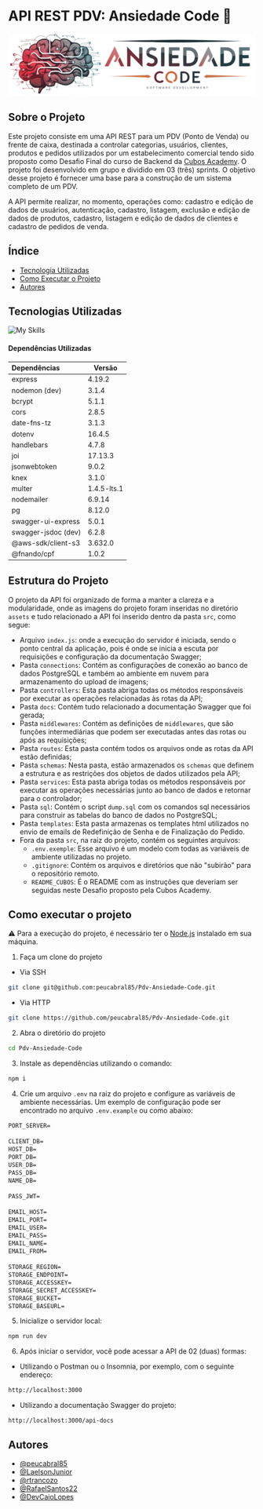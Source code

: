 # API REST PDV: Ansiedade Code 🧠

![](./assets/images/logo.png)

## Sobre o Projeto

Este projeto consiste em uma API REST para um PDV (Ponto de Venda) ou frente de caixa, destinada a controlar categorias, usuários, clientes, produtos e pedidos utilizados por um estabelecimento comercial tendo sido proposto como Desafio Final do curso de Backend da [Cubos Academy](https://cubos.academy/). O projeto foi desenvolvido em grupo e dividido em 03 (três) sprints. O objetivo desse projeto é fornecer uma base para a construção de um sistema completo de um PDV.

A API permite realizar, no momento, operações como: cadastro e edição de dados de usuários, autenticação, cadastro, listagem, exclusão e edição de dados de produtos, cadastro, listagem e edição de dados de clientes e cadastro de pedidos de venda.



## Índice

- [Tecnologia Utilizadas](#tecnologias-utilizadas)
- [Como Executar o Projeto](#como-executar-o-projeto)
- [Autores](#autores)



## Tecnologias Utilizadas

![My Skills](https://go-skill-icons.vercel.app/api/icons?i=js,nodejs,html,css,insomnia,express,git,github,postgres,swagger,aws,supabase,render)

#### Dependências Utilizadas

| Dependências        | Versão      |
| :------------------ | ----------- |
| express             | 4.19.2      |
| nodemon (dev)       | 3.1.4       |
| bcrypt              | 5.1.1       |
| cors                | 2.8.5       |
| date-fns-tz         | 3.1.3       |
| dotenv              | 16.4.5      |
| handlebars          | 4.7.8       |
| joi                 | 17.13.3     |
| jsonwebtoken        | 9.0.2       |
| knex                | 3.1.0       |
| multer              | 1.4.5-lts.1 |
| nodemailer          | 6.9.14      |
| pg                  | 8.12.0      |
| swagger-ui-express  | 5.0.1       |
| swagger-jsdoc (dev) | 6.2.8       |
| @aws-sdk/client-s3  | 3.632.0     |
| @fnando/cpf         | 1.0.2       |



## Estrutura do Projeto

O projeto da API foi organizado de forma a manter a clareza e a modularidade, onde as imagens do projeto foram inseridas no diretório `assets` e tudo relacionado a API foi inserido dentro da pasta `src`, como segue:

- Arquivo `index.js`: onde a execução do servidor é iniciada, sendo o ponto central da aplicação, pois é onde se inicia a escuta por requisições e configuração da documentação Swagger;
- Pasta `connections`: Contém as configurações de conexão ao banco de dados PostgreSQL e também ao ambiente em nuvem para armazenamento do upload de imagens;
- Pasta `controllers`: Esta pasta abriga todas os métodos responsáveis por executar as operações relacionadas às rotas da API;
- Pasta `docs`: Contém tudo relacionado a documentação Swagger que foi gerada;
- Pasta `middlewares`: Contém as definições de `middlewares`, que são funções intermediárias que podem ser executadas antes das rotas ou após as requisições;
- Pasta `routes`: Esta pasta contém todos os arquivos onde as rotas da API estão definidas;
- Pasta `schemas`: Nesta pasta, estão armazenados os `schemas` que definem a estrutura e as restrições dos objetos de dados utilizados pela API;
- Pasta `services`: Esta pasta abriga todas os métodos responsáveis por executar as operações necessárias junto ao banco de dados e retornar para o controlador;
- Pasta `sql`: Contém o script `dump.sql` com os comandos sql necessários para construir as tabelas do banco de dados no PostgreSQL;
- Pasta `templates`: Esta pasta armazenas os templates html utilizados no envio de emails de Redefinição de Senha e de Finalização do Pedido.
- Fora da pasta `src`, na raiz do projeto, contém os seguintes arquivos:
  -  `.env.exemple`: Esse arquivo é um modelo com todas as variáveis de ambiente utilizadas no projeto.
  - `.gitignore`: Contém os arquivos e diretórios que não "subirão" para o repositório remoto.
  - `README_CUBOS`: É o README com as instruções que deveriam ser seguidas neste Desafio proposto pela Cubos Academy.

## Como executar o projeto

⚠️ Para a execução do projeto, é necessário ter o [Node.js](https://nodejs.org/en) instalado em sua máquina.

1) Faça um clone do projeto
- Via SSH

```bash
git clone git@github.com:peucabral85/Pdv-Ansiedade-Code.git
```
- Via HTTP

```bash
git clone https://github.com/peucabral85/Pdv-Ansiedade-Code.git
```

2) Abra o diretório do projeto

```bash
cd Pdv-Ansiedade-Code
```

3) Instale as dependências utilizando o comando:

```bash
npm i
```

4. Crie um arquivo `.env` na raiz do projeto e configure as variáveis de ambiente necessárias. Um exemplo de configuração pode ser encontrado no arquivo `.env.example` ou como abaixo:

```
PORT_SERVER=

CLIENT_DB=
HOST_DB=
PORT_DB=
USER_DB=
PASS_DB=
NAME_DB=

PASS_JWT=

EMAIL_HOST=
EMAIL_PORT=
EMAIL_USER=
EMAIL_PASS=
EMAIL_NAME=
EMAIL_FROM=

STORAGE_REGION=
STORAGE_ENDPOINT=
STORAGE_ACCESSKEY=
STORAGE_SECRET_ACCESSKEY=
STORAGE_BUCKET=
STORAGE_BASEURL=
```

5. Inicialize o servidor local:

```bash
npm run dev
```

6. Após iniciar o servidor, você pode acessar a API de 02 (duas) formas: 

- Utilizando o Postman ou o Insomnia, por exemplo, com o seguinte endereço:

``` bash
http://localhost:3000
```

- Utilizando a documentação Swagger do projeto:

```bash
http://localhost:3000/api-docs
```





## Autores

- [@peucabral85](https://github.com/peucabral85)
- [@LaelsonJunior](https://github.com/LaelsonJunior)
- [@rtrancozo](https://github.com/rtrancozo)
- [@RafaelSantos22](https://github.com/RafaelSantos22)
- [@DevCaioLopes](https://github.com/DevCaioLopes)



